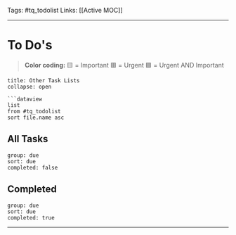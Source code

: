 Tags: #tq_todolist
Links: [[Active MOC]]
___
# To Do's
> **Color coding:**
> 🟨 = Important
> 🟥 = Urgent
> 🟪 = Urgent AND Important

```ad-info
title: Other Task Lists
collapse: open

```dataview
list
from #tq_todolist
sort file.name asc
```
## All Tasks
```tq
group: due
sort: due
completed: false
```
## Completed
```tq
group: due
sort: due
completed: true

```
___